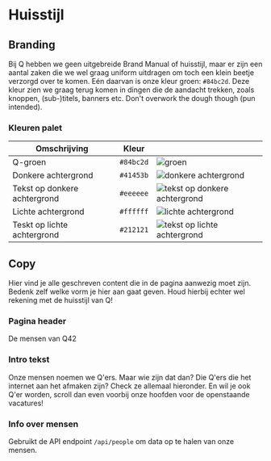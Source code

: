 # Huisstijl

## Branding

Bij Q hebben we geen uitgebreide Brand Manual of huisstijl, maar er zijn een aantal zaken die we wel graag uniform uitdragen om toch een klein beetje verzorgd over te komen. Eén daarvan is onze kleur groen: `#84bc2d`. Deze kleur zien we graag terug komen in dingen die de aandacht trekken, zoals knoppen, (sub-)titels, banners etc. Don't overwork the dough though (pun intended).

### Kleuren palet

| Omschrijving                 | Kleur     |                                                                      |
| ---------------------------- | --------- | -------------------------------------------------------------------------- |
| Q-groen                      | `#84bc2d` | ![groen](https://readme-swatches.vercel.app/84bc2d)                        |
| Donkere achtergrond          | `#41453b` | ![donkere achtergrond](https://readme-swatches.vercel.app/41453b)          |
| Tekst op donkere achtergrond | `#eeeeee` | ![tekst op donkere achtergrond](https://readme-swatches.vercel.app/eeeeee) |
| Lichte achtergrond           | `#ffffff` | ![lichte achtergrond](https://readme-swatches.vercel.app/ffffff)           |
| Teskt op lichte achtergrond  | `#212121` | ![tekst op lichte achtergrond](https://readme-swatches.vercel.app/212121)  |

## Copy

Hier vind je alle geschreven content die in de pagina aanwezig moet zijn. Bedenk zelf welke vorm je hier aan gaat geven. Houd hierbij echter wel rekening met de huisstijl van Q!

### Pagina header

De mensen van Q42

### Intro tekst

Onze mensen noemen we Q'ers. Maar wie zijn dat dan? Die Q'ers die het internet aan het afmaken zijn? Check ze allemaal hieronder. En wil je ook Q'er worden, scroll dan even voorbij onze hoofden voor de openstaande vacatures!

### Info over mensen

Gebruikt de API endpoint `/api/people` om data op te halen van onze mensen.
